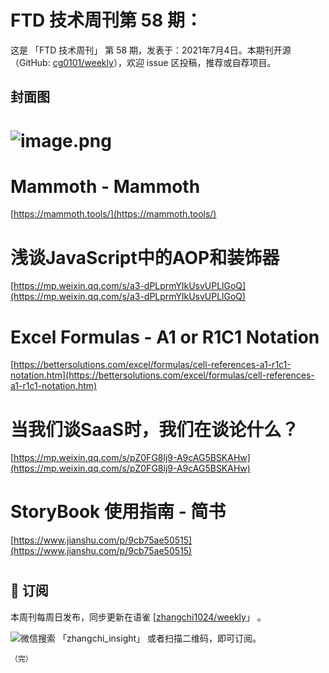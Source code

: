 # FTD 技术周刊第 58 期：
这是 「FTD 技术周刊」 第 58 期，发表于：2021年7月4日。本期刊开源（GitHub: [cg0101/weekly](https://github.com/cg0101/weekly)），欢迎 issue 区投稿，推荐或自荐项目。
## 封面图


# ![image.png](https://cdn.nlark.com/yuque/0/2020/png/132503/1605587456653-d33ac6aa-2885-4618-b269-b9c74f713657.png#height=607&id=K5xpf&margin=%5Bobject%20Object%5D&name=image.png&originHeight=607&originWidth=1080&originalType=binary&size=980501&status=done&style=none&width=1080)
# Mammoth - Mammoth
[https://mammoth.tools/](https://mammoth.tools/)
# 浅谈JavaScript中的AOP和装饰器
[https://mp.weixin.qq.com/s/a3-dPLprmYlkUsvUPLlGoQ](https://mp.weixin.qq.com/s/a3-dPLprmYlkUsvUPLlGoQ)


# Excel Formulas - A1 or R1C1 Notation
[https://bettersolutions.com/excel/formulas/cell-references-a1-r1c1-notation.htm](https://bettersolutions.com/excel/formulas/cell-references-a1-r1c1-notation.htm)
# 当我们谈SaaS时，我们在谈论什么？
[https://mp.weixin.qq.com/s/pZ0FG8lj9-A9cAG5BSKAHw](https://mp.weixin.qq.com/s/pZ0FG8lj9-A9cAG5BSKAHw)
# StoryBook 使用指南 - 简书
[https://www.jianshu.com/p/9cb75ae50515](https://www.jianshu.com/p/9cb75ae50515)
# 



## 📅 订阅
本周刊每周日发布，同步更新在语雀 [[zhangchi1024/weekly](https://www.yuque.com/zhangchi1024/weekly)」 。


微信搜索 「zhangchi_insight」 或者扫描二维码，即可订阅。
    <img src="https://cdn.nlark.com/yuque/0/2021/jpeg/132503/1640750963398-e8538e9e-6b96-46f7-abff-c93b56bdd377.jpeg?x-oss-process=image%2Fwatermark%2Ctype_d3F5LW1pY3JvaGVp%2Csize_36%2Ctext_5byg6amw%2Ccolor_FFFFFF%2Cshadow_50%2Ct_80%2Cg_se%2Cx_10%2Cy_10%2Fresize%2Cw_426%2Climit_0" style="float:left">
    
    （完）
